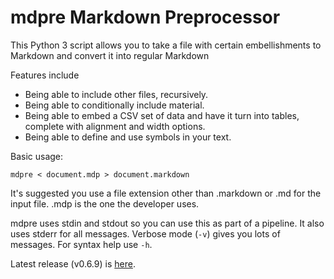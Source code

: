# mdpre Markdown Preprocessor

This Python 3 script allows you to take a file with certain embellishments to Markdown and convert it into regular Markdown

Features include

* Being able to include other files, recursively.
* Being able to conditionally include material.
* Being able to embed a CSV set of data and have it turn into tables, complete with alignment and width options.
* Being able to define and use symbols in your text.

Basic usage:

`mdpre < document.mdp > document.markdown`

It's suggested you use a file extension other than .markdown or .md for the input file. .mdp is the one the developer uses.

mdpre uses stdin and stdout so you can use this as part of a pipeline.
It also uses stderr for all messages.
Verbose mode (`-v`) gives you lots of messages.
For syntax help use `-h`.

Latest release (v0.6.9) is [here](https://github.com/MartinPacker/mdpre).
